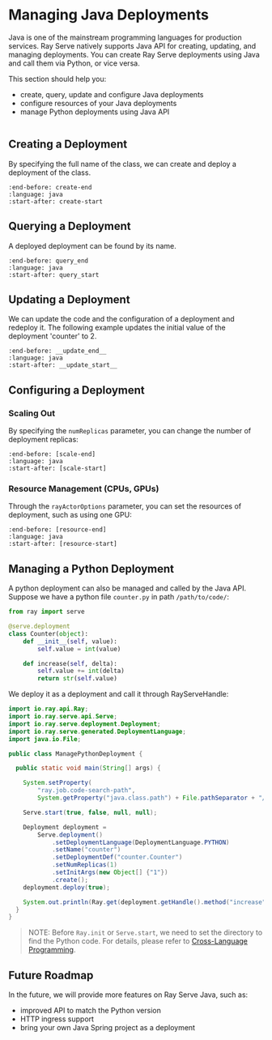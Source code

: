 # Managing Java Deployments

Java is one of the mainstream programming languages for production services. Ray Serve natively supports Java API for creating, updating, and managing deployments. You can create Ray Serve deployments using Java and call them via Python, or vice versa.

This section should help you:

- create, query, update and configure Java deployments
- configure resources of your Java deployments
- manage Python deployments using Java API

```{contents}
```

## Creating a Deployment

By specifying the full name of the class, we can create and deploy a deployment of the class.

```{literalinclude} ../../../java/serve/src/test/java/io/ray/serve/docdemo/ManageDeployment.java
:end-before: create-end
:language: java
:start-after: create-start
```

## Querying a Deployment

A deployed deployment can be found by its name.

```{literalinclude} ../../../java/serve/src/test/java/io/ray/serve/docdemo/ManageDeployment.java
:end-before: query_end
:language: java
:start-after: query_start
```

## Updating a Deployment

We can update the code and the configuration of a deployment and redeploy it. The following example updates the initial value of the deployment 'counter' to 2.

```{literalinclude} ../../../java/serve/src/test/java/io/ray/serve/docdemo/ManageDeployment.java
:end-before: __update_end__
:language: java
:start-after: __update_start__
```

## Configuring a Deployment

### Scaling Out

By specifying the `numReplicas` parameter, you can change the number of deployment replicas:

```{literalinclude} ../../../java/serve/src/test/java/io/ray/serve/docdemo/ManageDeployment.java
:end-before: [scale-end]
:language: java
:start-after: [scale-start]
```

### Resource Management (CPUs, GPUs)

Through the `rayActorOptions` parameter, you can set the resources of deployment, such as using one GPU:

```{literalinclude} ../../../java/serve/src/test/java/io/ray/serve/docdemo/ManageDeployment.java
:end-before: [resource-end]
:language: java
:start-after: [resource-start]
```

## Managing a Python Deployment

A python deployment can also be managed and called by the Java API. Suppose we have a python file `counter.py` in path `/path/to/code/`:

```python
from ray import serve

@serve.deployment
class Counter(object):
    def __init__(self, value):
        self.value = int(value)

    def increase(self, delta):
        self.value += int(delta)
        return str(self.value)

```

We deploy it as a deployment and call it through RayServeHandle:

```java
import io.ray.api.Ray;
import io.ray.serve.api.Serve;
import io.ray.serve.deployment.Deployment;
import io.ray.serve.generated.DeploymentLanguage;
import java.io.File;

public class ManagePythonDeployment {

  public static void main(String[] args) {

    System.setProperty(
        "ray.job.code-search-path",
        System.getProperty("java.class.path") + File.pathSeparator + "/path/to/code/");

    Serve.start(true, false, null, null);

    Deployment deployment =
        Serve.deployment()
            .setDeploymentLanguage(DeploymentLanguage.PYTHON)
            .setName("counter")
            .setDeploymentDef("counter.Counter")
            .setNumReplicas(1)
            .setInitArgs(new Object[] {"1"})
            .create();
    deployment.deploy(true);

    System.out.println(Ray.get(deployment.getHandle().method("increase").remote("2")));
  }
}

```

> NOTE: Before `Ray.init` or `Serve.start`, we need to set the directory to find the Python code. For details, please refer to [Cross-Language Programming](cross_language).

## Future Roadmap

In the future, we will provide more features on Ray Serve Java, such as:
- improved API to match the Python version
- HTTP ingress support
- bring your own Java Spring project as a deployment

